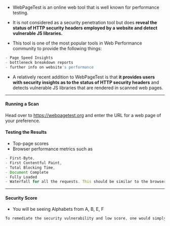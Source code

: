 - WebPageTest is an online web tool that is well known for performance testing.
- It is not considered as a security penetration tool but does <strong>reveal the status of HTTP security headers employed by a website and detect vulnerable JS libraries.</strong>

- This tool is one of the most popular tools in Web Performance community to provide the following things:

```js
- Page Speed Insights
- bottleneck breakdown reports
- further info on website's performance
```

- A relatively recent addition to WebPageTest is that <strong>it provides users with security insights as to the status of HTTP security headers</strong> and detects vulnerable JS libraries that are rendered in scanned web pages.

---

#### Running a Scan

Head over to https://webpagetest.org and enter the URL for a web page of your preference.

#### Testing the Results

- Top-page scores
- Browser performance metrics such as

```js
- First-Byte,
- First Contentful Paint,
- Total Blocking Time,
- Document Complete
- Fully Loaded
- Waterfall for all the requests. This should be similar to the browser DevTools
```

---

#### Security Score

- You will be seeing Alphabets from A, B, E, F

```js
To remediate the security vulnerability and low score, one would simply need to upgrade to the latest version of these libraries which include a fix for the security vulnerability
```

